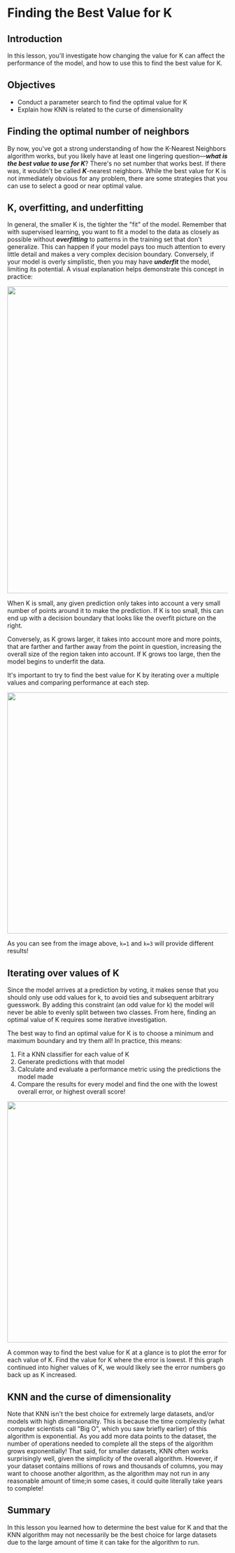 # Finding the Best Value for K

## Introduction

In this lesson, you'll investigate how changing the value for K can affect the performance of the model, and how to use this to find the best value for K.

## Objectives

- Conduct a parameter search to find the optimal value for K 
- Explain how KNN is related to the curse of dimensionality 

## Finding the optimal number of neighbors

By now, you've got a strong understanding of how the K-Nearest Neighbors algorithm works, but you likely have at least one lingering question&mdash;**_what is the best value to use for K_**? There's no set number that works best. If there was, it wouldn't be called **_K_**-nearest neighbors. While the best value for K is not immediately obvious for any problem, there are some strategies that you can use to select a good or near optimal value. 

## K, overfitting, and underfitting

In general, the smaller K is, the tighter the "fit" of the model. Remember that with supervised learning, you want to fit a model to the data as closely as possible without **_overfitting_** to patterns in the training set that don't generalize.  This can happen if your model pays too much attention to every little detail and makes a very complex decision boundary. Conversely, if your model is overly simplistic, then you may have **_underfit_** the model, limiting its potential. A visual explanation helps demonstrate this concept in practice:

<img src="https://curriculum-content.s3.amazonaws.com/data-science/images/fit_fs.png" width = "700">

When K is small, any given prediction only takes into account a very small number of points around it to make the prediction. If K is too small, this can end up with a decision boundary that looks like the overfit picture on the right. 

Conversely, as K grows larger, it takes into account more and more points, that are farther and farther away from the point in question, increasing the overall size of the region taken into account. If K grows too large, then the model begins to underfit the data. 

It's important to try to find the best value for K by iterating over a multiple values and comparing performance at each step. 

<img src='https://curriculum-content.s3.amazonaws.com/data-science/images/best_k_fs.png' width = "550">

As you can see from the image above, `k=1` and `k=3` will provide different results! 

## Iterating over values of K

Since the model arrives at a prediction by voting, it makes sense that you should only use odd values for k, to avoid ties and subsequent arbitrary guesswork. By adding this constraint (an odd value for k) the model will never be able to evenly split between two classes. From here, finding an optimal value of K requires some iterative investigation.

The best way to find an optimal value for K is to choose a minimum and maximum boundary and try them all! In practice, this means:

1. Fit a KNN classifier for each value of K 
2. Generate predictions with that model  
3. Calculate and evaluate a performance metric using the predictions the model made 
4. Compare the results for every model and find the one with the lowest overall error, or highest overall score!

<img src='https://curriculum-content.s3.amazonaws.com/data-science/images/plot_fs.png' width="550">

A common way to find the best value for K at a glance is to plot the error for each value of K. Find the value for K where the error is lowest. If this graph continued into higher values of K, we would likely see the error numbers go back up as K increased. 

## KNN and the curse of dimensionality

Note that KNN isn't the best choice for extremely large datasets, and/or models with high dimensionality. This is because the time complexity (what computer scientists call "Big O", which you saw briefly earlier) of this algorithm is exponential. As you add more data points to the dataset, the number of operations needed to complete all the steps of the algorithm grows exponentially! That said, for smaller datasets, KNN often works surprisingly well, given the simplicity of the overall algorithm. However, if your dataset contains millions of rows and thousands of columns, you may want to choose another algorithm, as the algorithm may not run in any reasonable amount of time;in some cases, it could quite literally take years to complete! 

## Summary

In this lesson you learned how to determine the best value for K and that the KNN algorithm may not necessarily be the best choice for large datasets due to the large amount of time it can take for the algorithm to run. 
